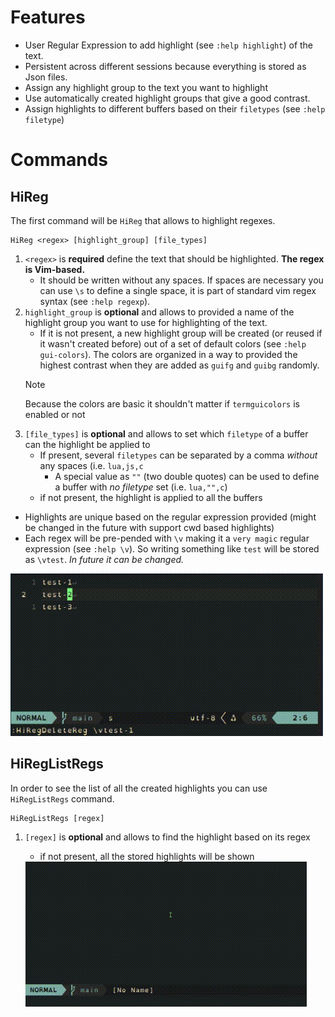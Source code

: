 # Features
- User Regular Expression to add highlight (see `:help highlight`) of the text.
- Persistent across different sessions because everything is stored as Json files.
- Assign any highlight group to the text you want to highlight 
- Use automatically created highlight groups that give a good contrast.
- Assign highlights to different buffers based on their `filetypes` (see `:help filetype`)

# Commands
## HiReg
The first command will be `HiReg` that allows to highlight regexes.

    HiReg <regex> [highlight_group] [file_types]

1. `<regex>` is **required** define the text that should be highlighted. **The regex is Vim-based.**
    - It should be written without any spaces. If spaces are necessary you can use `\s` to define a single space, it is part of standard vim regex syntax (see `:help regexp`).
2. `highlight_group` is **optional** and allows to  provided a name of the highlight group you want to use for highlighting of the text. 
    - If it is not present, a new highlight group will be created (or reused if it wasn't created before) out of a set of default colors (see `:help gui-colors`). The colors are organized in a way to provided the highest contrast when they are added as `guifg` and `guibg` randomly.
    > [!NOTE]
    > Because the colors are basic it shouldn't matter if `termguicolors` is enabled or not
3. `[file_types]` is **optional** and allows to set which `filetype` of a buffer can the highlight be applied to
    - If present, several `filetypes` can be separated by a comma *without* any spaces (i.e. `lua,js,c`
        - A special value as `""` (two double quotes) can be used to define a buffer with *no filetype* set (i.e. `lua,"",c`)
    - if not present, the highlight is applied to all the buffers

- Highlights are unique based on the regular expression provided (might be changed in the future with support cwd based highlights)
- Each regex will be pre-pended with `\v` making it a `very magic` regular expression (see `:help \v`). So writing something like `test` will be stored as `\vtest`. *In future it can be changed.*

<img width=500 src="./data/HiReg-Example.gif"/>

## HiRegListRegs
In order to see the list of all the created highlights you can use `HiRegListRegs` command.

    HiRegListRegs [regex]

1. `[regex]` is **optional** and allows to find the highlight based on its regex 
    - if not present, all the stored highlights will be shown

    <img width=450 src="./data/HiRegListRegs-Example.gif"/>
